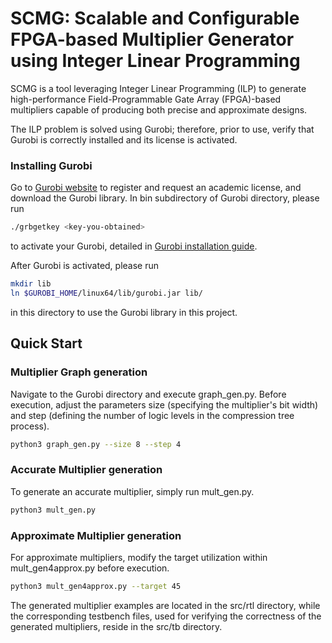SCMG: Scalable and Configurable FPGA-based Multiplier Generator using Integer Linear Programming
=====================
SCMG is a tool leveraging Integer Linear Programming (ILP) to generate high-performance Field-Programmable Gate Array (FPGA)-based multipliers capable of producing both precise and approximate designs. 

The ILP problem is solved using Gurobi; therefore, prior to use, verify that Gurobi is correctly installed and its license is activated. 

### Installing Gurobi

Go to [Gurobi website](https://www.gurobi.com/) to register and request an academic license, and download the Gurobi library.
In bin subdirectory of Gurobi directory, please run 
```Bash
./grbgetkey <key-you-obtained>
``` 
to activate your Gurobi, detailed in [Gurobi installation guide](https://www.gurobi.com/documentation/9.0/quickstart_linux/software_installation_guid.html#section:Installation).

After Gurobi is activated, please run
```Bash
mkdir lib
ln $GUROBI_HOME/linux64/lib/gurobi.jar lib/
``` 
in this directory to use the Gurobi library in this project.

## Quick Start
### Multiplier Graph generation
Navigate to the Gurobi directory and execute graph_gen.py. Before execution, adjust the parameters size (specifying the multiplier's bit width) and step (defining the number of logic levels in the compression tree process). 
```Bash
python3 graph_gen.py --size 8 --step 4
``` 

### Accurate Multiplier generation
To generate an accurate multiplier, simply run mult_gen.py.
```Bash
python3 mult_gen.py
``` 
  
### Approximate Multiplier generation
For approximate multipliers, modify the target utilization within mult_gen4approx.py before execution. 
```Bash
python3 mult_gen4approx.py --target 45
``` 

The generated multiplier examples are located in the src/rtl directory, while the corresponding testbench files, used for verifying the correctness of the generated multipliers, reside in the src/tb directory.


